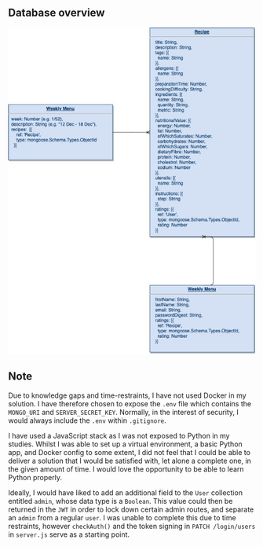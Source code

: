 ## Database overview
![MongoDB structure](./db-structure.jpg)

## Note
Due to knowledge gaps and time-restraints, I have not used Docker in my solution. I have therefore chosen to expose the `.env` file which contains the `MONGO_URI` and `SERVER_SECRET_KEY`. Normally, in the interest of security, I would always include the `.env` within `.gitignore`.

I have used a JavaScript stack as I was not exposed to Python in my studies. Whilst I was able to set up a virtual environment, a basic Python app, and Docker config to some extent, I did not feel that I could be able to deliver a solution that I would be satisfied with, let alone a complete one, in the given amount of time. I would love the opportunity to be able to learn Python properly.

Ideally, I would have liked to add an additional field to the `User` collection entitled `admin`, whose data type is a `Boolean`. This value could then be returned in the `JWT` in order to lock down certain admin routes, and separate an `admin` from a regular `user`. I was unable to complete this due to time restraints, however `checkAuth()` and the token signing in `PATCH /login/users` in `server.js` serve as a starting point.
